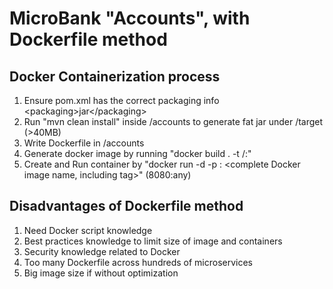 # MicroBank "Accounts", with Dockerfile method

## Docker Containerization process
1. Ensure pom.xml has the correct packaging info \<packaging>jar\</packaging> 
2. Run "mvn clean install" inside /accounts to generate fat jar under /target (>40MB)
3. Write Dockerfile in /accounts
4. Generate docker image by running "docker build . -t <Docker username>/<app name>:<tag name>"
5. Create and Run container by "docker run -d -p <External port>:<Container port> <complete Docker image name, including tag>"
   (8080:any)

## Disadvantages of Dockerfile method
1. Need Docker script knowledge
2. Best practices knowledge to limit size of image and containers
3. Security knowledge related to Docker
4. Too many Dockerfile across hundreds of microservices
5. Big image size if without optimization
